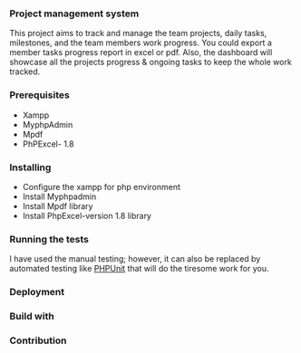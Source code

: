 ### Project management system
This project aims to track and manage the team projects, daily tasks, milestones, and the team members work progress. You could export a member tasks progress report in excel or pdf. Also, the dashboard will showcase all the projects progress & ongoing tasks to keep the whole work tracked. 

### Prerequisites
- Xampp
- MyphpAdmin
- Mpdf
- PhPExcel- 1.8

### Installing
- Configure the xampp for php environment 
- Install Myphpadmin
- Install Mpdf library 
- Install PhpExcel-version 1.8 library

### Running the tests

I have used the manual testing; however, it can also be replaced by automated testing like [PHPUnit](https://pages.phpunit.de/) that will do the tiresome work for you. 

### Deployment



### Build with



### Contribution 


